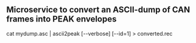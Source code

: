 ## Microservice to convert an ASCII-dump of CAN frames into PEAK envelopes

cat mydump.asc | ascii2peak [--verbose] [--id=1] > converted.rec
